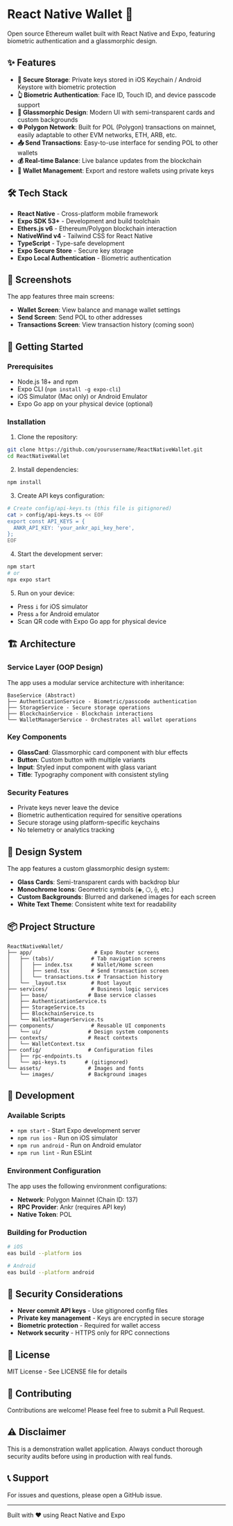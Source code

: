# React Native Wallet 🔷

Open source Ethereum wallet built with React Native and Expo, featuring biometric authentication and a glassmorphic design.

## ✨ Features

- **🔐 Secure Storage**: Private keys stored in iOS Keychain / Android Keystore with biometric protection
- **👆 Biometric Authentication**: Face ID, Touch ID, and device passcode support
- **💎 Glassmorphic Design**: Modern UI with semi-transparent cards and custom backgrounds
- **🌐 Polygon Network**: Built for POL (Polygon) transactions on mainnet, easily adaptable to other EVM networks, ETH, ARB, etc.
- **📤 Send Transactions**: Easy-to-use interface for sending POL to other wallets
- **💰 Real-time Balance**: Live balance updates from the blockchain
- **🔑 Wallet Management**: Export and restore wallets using private keys

## 🛠️ Tech Stack

- **React Native** - Cross-platform mobile framework
- **Expo SDK 53+** - Development and build toolchain
- **Ethers.js v6** - Ethereum/Polygon blockchain interaction
- **NativeWind v4** - Tailwind CSS for React Native
- **TypeScript** - Type-safe development
- **Expo Secure Store** - Secure key storage
- **Expo Local Authentication** - Biometric authentication

## 📱 Screenshots

The app features three main screens:
- **Wallet Screen**: View balance and manage wallet settings
- **Send Screen**: Send POL to other addresses
- **Transactions Screen**: View transaction history (coming soon)

## 🚀 Getting Started

### Prerequisites

- Node.js 18+ and npm
- Expo CLI (`npm install -g expo-cli`)
- iOS Simulator (Mac only) or Android Emulator
- Expo Go app on your physical device (optional)

### Installation

1. Clone the repository:
```bash
git clone https://github.com/yourusername/ReactNativeWallet.git
cd ReactNativeWallet
```

2. Install dependencies:
```bash
npm install
```

3. Create API keys configuration:
```bash
# Create config/api-keys.ts (this file is gitignored)
cat > config/api-keys.ts << EOF
export const API_KEYS = {
  ANKR_API_KEY: 'your_ankr_api_key_here',
};
EOF
```

4. Start the development server:
```bash
npm start
# or
npx expo start
```

5. Run on your device:
- Press `i` for iOS simulator
- Press `a` for Android emulator
- Scan QR code with Expo Go app for physical device

## 🏗️ Architecture

### Service Layer (OOP Design)

The app uses a modular service architecture with inheritance:

```
BaseService (Abstract)
├── AuthenticationService - Biometric/passcode authentication
├── StorageService - Secure storage operations
├── BlockchainService - Blockchain interactions
└── WalletManagerService - Orchestrates all wallet operations
```

### Key Components

- **GlassCard**: Glassmorphic card component with blur effects
- **Button**: Custom button with multiple variants
- **Input**: Styled input component with glass variant
- **Title**: Typography component with consistent styling

### Security Features

- Private keys never leave the device
- Biometric authentication required for sensitive operations
- Secure storage using platform-specific keychains
- No telemetry or analytics tracking

## 🎨 Design System

The app features a custom glassmorphic design system:

- **Glass Cards**: Semi-transparent cards with backdrop blur
- **Monochrome Icons**: Geometric symbols (◈, ⬡, ⟠, etc.)
- **Custom Backgrounds**: Blurred and darkened images for each screen
- **White Text Theme**: Consistent white text for readability

## 📦 Project Structure

```
ReactNativeWallet/
├── app/                    # Expo Router screens
│   ├── (tabs)/            # Tab navigation screens
│   │   ├── index.tsx      # Wallet/Home screen
│   │   ├── send.tsx       # Send transaction screen
│   │   └── transactions.tsx # Transaction history
│   └── _layout.tsx        # Root layout
├── services/              # Business logic services
│   ├── base/             # Base service classes
│   ├── AuthenticationService.ts
│   ├── StorageService.ts
│   ├── BlockchainService.ts
│   └── WalletManagerService.ts
├── components/            # Reusable UI components
│   └── ui/               # Design system components
├── contexts/             # React contexts
│   └── WalletContext.tsx
├── config/               # Configuration files
│   ├── rpc-endpoints.ts
│   └── api-keys.ts      # (gitignored)
└── assets/               # Images and fonts
    └── images/           # Background images
```

## 🔧 Development

### Available Scripts

- `npm start` - Start Expo development server
- `npm run ios` - Run on iOS simulator
- `npm run android` - Run on Android emulator
- `npm run lint` - Run ESLint

### Environment Configuration

The app uses the following environment configurations:
- **Network**: Polygon Mainnet (Chain ID: 137)
- **RPC Provider**: Ankr (requires API key)
- **Native Token**: POL

### Building for Production

```bash
# iOS
eas build --platform ios

# Android
eas build --platform android
```

## 🔐 Security Considerations

- **Never commit API keys** - Use gitignored config files
- **Private key management** - Keys are encrypted in secure storage
- **Biometric protection** - Required for wallet access
- **Network security** - HTTPS only for RPC connections

## 📄 License

MIT License - See LICENSE file for details

## 🤝 Contributing

Contributions are welcome! Please feel free to submit a Pull Request.

## ⚠️ Disclaimer

This is a demonstration wallet application. Always conduct thorough security audits before using in production with real funds.

## 📞 Support

For issues and questions, please open a GitHub issue.

---

Built with ❤️ using React Native and Expo
